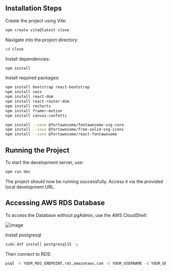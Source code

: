 ## Installation Steps

Create the project using Vite:

```bash
npm create vite@latest clove
```

Navigate into the project directory:

```bash
cd clove
```

Install dependencies:
```bash
npm install
```

Install required packages:
```bash
npm install bootstrap react-bootstrap
npm install sass
npm install react-dom
npm install react-router-dom
npm install recharts
npm install framer-motion
npm install canvas-confetti

npm install --save @fortawesome/fontawesome-svg-core
npm install --save @fortawesome/free-solid-svg-icons
npm install --save @fortawesome/react-fontawesome
```

## Running the Project

To start the development server, use:
```bash
npm run dev
```

The project should now be running successfully. Access it via the provided local development URL.

## Accessing AWS RDS Database

To access the Database without pgAdmin, use the AWS CloudShell:


![image](https://github.com/user-attachments/assets/01ad7223-0729-4cc0-b227-399bf42060b3)


Install postgresql
```bash
sudo dnf install postgresql15 -y
```

Then connect to RDS:
```bash
psql -h YOUR_RDS_ENDPOINT.rds.amazonaws.com -U YOUR_USERNAME -d YOUR_DB_NAME
```

